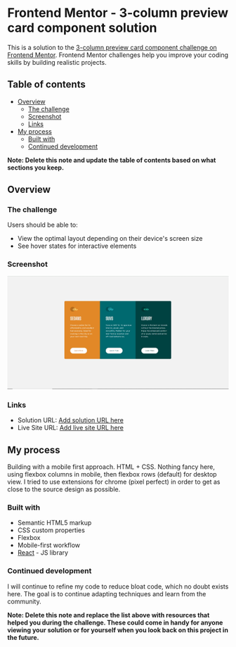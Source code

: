 # Frontend Mentor - 3-column preview card component solution

This is a solution to the [3-column preview card component challenge on Frontend Mentor](https://www.frontendmentor.io/challenges/3column-preview-card-component-pH92eAR2-). Frontend Mentor challenges help you improve your coding skills by building realistic projects. 

## Table of contents

- [Overview](#overview)
  - [The challenge](#the-challenge)
  - [Screenshot](#screenshot)
  - [Links](#links)
- [My process](#my-process)
  - [Built with](#built-with)
  - [Continued development](#continued-development)
 

**Note: Delete this note and update the table of contents based on what sections you keep.**

## Overview

### The challenge

Users should be able to:

- View the optimal layout depending on their device's screen size
- See hover states for interactive elements

### Screenshot

![](/images/FEM-3cardComponent.jpg)

### Links

- Solution URL: [Add solution URL here](https://your-solution-url.com)
- Live Site URL: [Add live site URL here](https://your-live-site-url.com)

## My process

Building with a mobile first approach. HTML + CSS. Nothing fancy here, using flexbox columns in mobile, then flexbox rows (default) for desktop view. I tried to use extensions for chrome (pixel perfect) in order to get as close to the source design as possible. 

### Built with

- Semantic HTML5 markup
- CSS custom properties
- Flexbox
- Mobile-first workflow
- [React](https://reactjs.org/) - JS library


### Continued development

I will continue to refine my code to reduce bloat code, which no doubt exists here. The goal is to continue adapting techniques and learn from the community.




**Note: Delete this note and replace the list above with resources that helped you during the challenge. These could come in handy for anyone viewing your solution or for yourself when you look back on this project in the future.**

